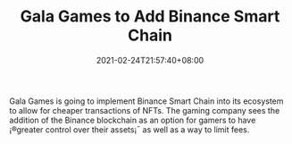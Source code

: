 ﻿---
title: "Gala Games to Add Binance Smart Chain"
date: 2021-02-24T21:57:40+08:00
lastmod: 2021-02-24T16:45:40+08:00
draft: false
authors: ["Interpreter"]
description: "Gala Games is going to implement Binance Smart Chain into its ecosystem to allow for cheaper transactions of NFTs. The gaming company sees the addition of the Binance blockchain as an option for gamers to have ¡®greater control over their assets¡¯ as well as a way to limit fees."
featuredImage: "gala-games-to-add-binance-smart-chain.png"
tags: ["Virtual World","Play to Earn"]
categories: ["news"]
news: ["Virtual World"]
weight: 
lightgallery: true
pinned: false
recommend: false
recommend1: false
---

Gala Games is going to implement Binance Smart Chain into its ecosystem to allow for cheaper transactions of NFTs. The gaming company sees the addition of the Binance blockchain as an option for gamers to have ¡®greater control over their assets¡¯ as well as a way to limit fees.

<!--more-->


